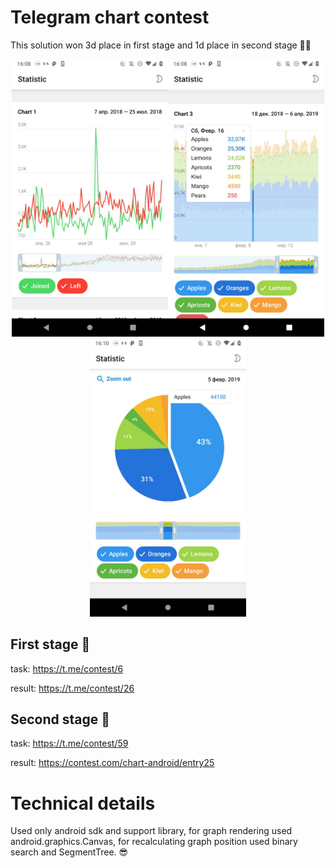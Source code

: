 # Telegram chart contest

This solution won 3d place in first stage and 1d place in second stage 🥉🥇

<p align="center">
<img src="https://github.com/xaxtix/ChartContest/blob/master/2019-08-15%2016.10.18.jpg" width="250"><img src="https://github.com/xaxtix/ChartContest/blob/master/2019-08-15%2016.10.24.jpg" width="250"><img src="https://github.com/xaxtix/ChartContest/blob/master/2019-08-15%2016.11.11.jpg" width="250"">
</p>
  

## First stage 🥉
task:
https://t.me/contest/6

result:
https://t.me/contest/26

## Second stage 🥇
task: 
https://t.me/contest/59

result:
https://contest.com/chart-android/entry25


# Technical details
Used only android sdk and support library, for graph rendering used android.graphics.Canvas,
for recalculating graph position used binary search and SegmentTree. 😎

